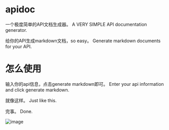 # apidoc
一个极度简单的API文档生成器。
A VERY SIMPLE API documentation generator. 

给你的API生成markdown文档，so easy。
Generate markdown documents for your API.

# 怎么使用

输入你的api信息，点击generate markdown即可。
Enter your api information and click generate markdown.

就像这样。
Just like this.

完事。
Done.

![image](https://github.com/VardyZhao/apidoc/assets/22736880/5b61dc9b-79eb-4a0c-a9b5-8b305bec09fa)

